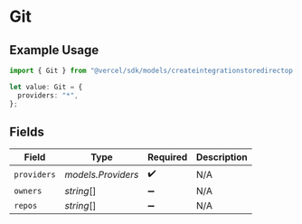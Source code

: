 # Git

## Example Usage

```typescript
import { Git } from "@vercel/sdk/models/createintegrationstoredirectop.js";

let value: Git = {
  providers: "*",
};
```

## Fields

| Field              | Type               | Required           | Description        |
| ------------------ | ------------------ | ------------------ | ------------------ |
| `providers`        | *models.Providers* | :heavy_check_mark: | N/A                |
| `owners`           | *string*[]         | :heavy_minus_sign: | N/A                |
| `repos`            | *string*[]         | :heavy_minus_sign: | N/A                |